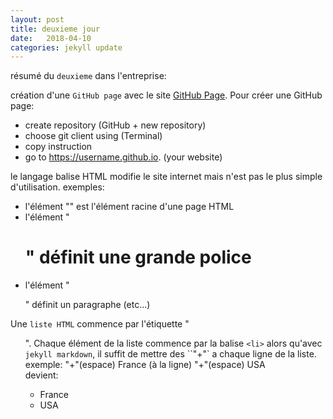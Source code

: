 ```yaml
---
layout: post
title: deuxieme jour
date:   2018-04-10
categories: jekyll update
---
```

résumé du `deuxieme` dans l'entreprise:

création d'une `GitHub page` avec le site [GitHub Page][githubpage].
Pour créer une GitHub page:
+ create repository (GitHub + new repository)
+ choose git client using (Terminal)
+ copy instruction
+ go to https://username.github.io. (your website)

le langage balise HTML modifie le site internet mais n'est pas le plus simple d'utilisation.
exemples:
+ l'élément "<html>" est l'élément racine d'une page HTML
+ l'élément "<h1>" définit une grande police
+ l'élément "<p>" définit un paragraphe (etc...)

Une `liste HTML` commence par l'étiquette "<ul>". Chaque élément de la liste commence par la balise `<li>` alors qu'avec `jekyll markdown`, il suffit de mettre des ``"+"` a chaque ligne de la liste.
exemple:
"+"(espace) France (à la ligne) "+"(espace) USA   
devient:
+ France
+ USA




[githubpage]: https://pages.github.com
